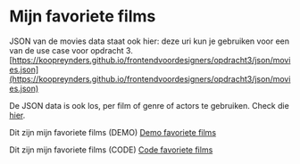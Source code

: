 # Mijn favoriete films

JSON van de movies data staat ook hier:
deze uri kun je gebruiken voor een van de use case voor opdracht 3.
[https://koopreynders.github.io/frontendvoordesigners/opdracht3/json/movies.json](https://koopreynders.github.io/frontendvoordesigners/opdracht3/json/movies.json)

De JSON data is ook los, per film of genre of actors te gebruiken. Check die [hier](https://github.com/KoopReynders/frontendvoordesigners/tree/master/opdracht3/json).

Dit zijn mijn favoriete films (DEMO)
[Demo favoriete films](https://jkoenen99.github.io/frontendvoordesigners/opdracht3/fetch/)

Dit zijn mijn favoriete films (CODE)
[Code favoriete films](https://github.com/JKoenen99/frontendvoordesigners/blob/master/opdracht3/fetch/index.html)

